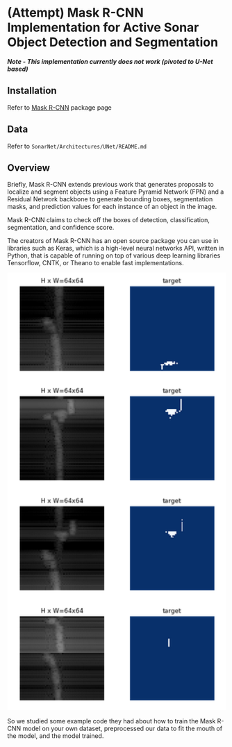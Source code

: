 # (Attempt) Mask R-CNN Implementation for Active Sonar Object Detection and Segmentation

**_Note - This implementation currently does not work (pivoted to U-Net based)_**

## Installation

Refer to [Mask R-CNN](https://github.com/matterport/Mask_RCNN) package page

## Data

Refer to `SonarNet/Architectures/UNet/README.md`
   
## Overview

Briefly, Mask R-CNN extends previous work that generates proposals to localize and segment objects using a Feature Pyramid Network (FPN) and a Residual Network backbone to generate bounding boxes, segmentation masks, and prediction values for each instance of an object in the image.

Mask R-CNN claims to check off the boxes of detection, classification, segmentation, and confidence score.

The creators of Mask R-CNN has an open source package you can use in libraries such as Keras, which is a high-level neural networks API, written in Python, that is capable of running on top of various deep learning libraries Tensorflow, CNTK, or Theano to enable fast implementations.

<img src="../assets/project/mask_rcnn/input.PNG" width="720"/>

So we studied some example code they had about how to train the Mask R-CNN model on your own dataset, preprocessed our data to fit the mouth of the model, and the model trained.